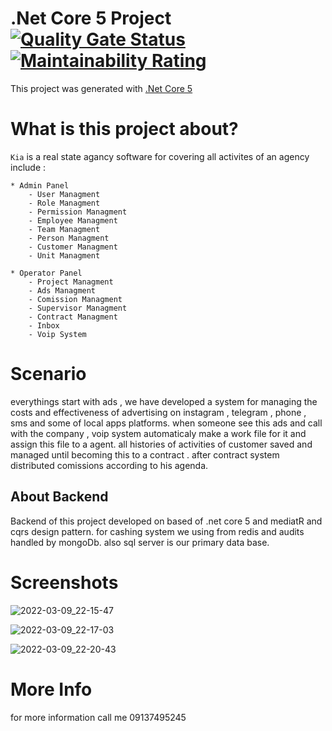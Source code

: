 # .Net Core 5 Project [![Quality Gate Status](https://sonarcloud.io/api/project_badges/measure?project=FarCodeHub_Kia-Backend&metric=alert_status)](https://sonarcloud.io/summary/new_code?id=FarCodeHub_Kia-Backend) [![Maintainability Rating](https://sonarcloud.io/api/project_badges/measure?project=FarCodeHub_Kia-Backend&metric=sqale_rating)](https://sonarcloud.io/summary/new_code?id=FarCodeHub_Kia-Backend) 

This project was generated with [.Net Core 5](https://github.com/topics/dotnetcore)

# What is this project about?

`Kia` is a real state agancy software for covering all activites of an agency include :

    * Admin Panel 
        - User Managment 
        - Role Managment
        - Permission Managment
        - Employee Managment
        - Team Managment
        - Person Managment
        - Customer Managment
        - Unit Managment
        
    * Operator Panel
        - Project Managment
        - Ads Managment
        - Comission Managment
        - Supervisor Managment
        - Contract Managment
        - Inbox
        - Voip System
        

# Scenario

everythings start with ads , we have developed a system for managing the costs and effectiveness of advertising on instagram , telegram , phone , sms and some of local apps platforms.
when someone see this ads and call with the company , voip system automaticaly make a work file for it and assign this file to a agent.
all histories of activities of customer saved and managed until becoming this to a contract . after contract system distributed comissions according to his agenda.

## About Backend

Backend of this project developed on based of .net core 5 and mediatR and cqrs design pattern. for cashing system we using from redis and audits handled by mongoDb.
also sql server is our primary data base.

# Screenshots

![2022-03-09_22-15-47](https://user-images.githubusercontent.com/29880255/157511228-d4201771-fe62-44dc-a29e-4486be1fbdfd.png)

![2022-03-09_22-17-03](https://user-images.githubusercontent.com/29880255/157511261-2137001a-2a17-4912-96f2-017d12e17c01.png)

![2022-03-09_22-20-43](https://user-images.githubusercontent.com/29880255/157511283-fc5d8993-05cf-4139-aeed-c1ef685d2501.png)

 

# More Info
for more information call me 09137495245
 
